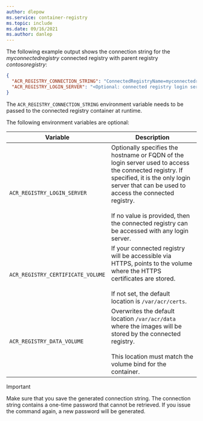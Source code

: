 ```yaml
---
author: dlepow
ms.service: container-registry
ms.topic: include
ms.date: 09/16/2021
ms.author: danlep
---
```

The following example output shows the connection string for the *myconnectedregistry* connected registry with parent registry *contosoregistry*:

```json
{
  "ACR_REGISTRY_CONNECTION_STRING": "ConnectedRegistryName=myconnectedregistry;SyncTokenName=myconnectedregistry-sync-token;SyncTokenPassword=xxxxxxxxxxxxxxxx;ParentGatewayEndpoint=contosoregistry.eastus.data.azurecr.io;ParentEndpointProtocol=https",
  "ACR_REGISTRY_LOGIN_SERVER": "<Optional: connected registry login server>."
}
```

The `ACR_REGISTRY_CONNECTION_STRING` environment variable needs to be passed to the connected registry container at runtime. 

The following environment variables are optional:

|Variable  |Description  |
|---------|---------|
|`ACR_REGISTRY_LOGIN_SERVER`     |  Optionally specifies the hostname or FQDN of the login server used to access the connected registry. If specified, it is the only login server that can be used to access the connected registry.<br/><br/> If no value is provided, then the connected registry can be accessed with any login server.       |
|`ACR_REGISTRY_CERTIFICATE_VOLUME`     |   If your connected registry will be accessible via HTTPS, points to the volume where the HTTPS certificates are stored.<br/><br/>If not set, the default location is `/var/acr/certs`.      |
|`ACR_REGISTRY_DATA_VOLUME`     |  Overwrites the default location `/var/acr/data` where the images will be stored by the connected registry.<br><br>This location must match the volume bind for the container.       |

> [!IMPORTANT]
> Make sure that you save the generated connection string. The connection string contains a one-time password that cannot be retrieved. If you issue the command again, a new password will be generated.
